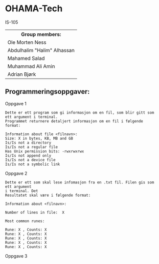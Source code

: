 # OHAMA-Tech
IS-105

<table style="width:100%">
  <tr>
    <th><b>Group members:</b></th>
  </tr>
  <tr>
    <td>Ole Morten Ness</td>
</tr>
  <tr>
    <td>Abdulhalim "Halim" Alhassan</td>
</tr>
  <tr>
    <td>Mahamed Salad</td>
</tr>
  <tr>
    <td>Muhammad Ali Amin</td>
</tr>
  <tr>
    <td>Adrian Bjørk</td>
</table>

## Programmeringsoppgaver:

Oppgave 1

    Dette er ett program som gi informasjon om en fil, som blir gitt som ett argument i terminal.
    Programmet returnere detaljert informasjon om en fil i følgende format:

    Information about file <filnavn>:
    Size: X in bytes, KB, MB and GB
    Is/Is not a directory
    Is/Is not a regular file
    Has Unix permission bits: -rwxrwxrwx
    Is/Is not append only
    Is/Is not a device file
    Is/Is not a symbolic link
  
Oppgave 2

    Dette er ett som skal lese infomasjon fra en .txt fil. Filen gis som ett argument 
    i terminal. Det
    Resultatet skal være i følgende format:

    Information about <filnavn>:

    Number of lines in file:  X

    Most common runes:

    Rune: X , Counts: X
    Rune: X , Counts: X
    Rune: X , Counts: X
    Rune: X , Counts: X
    Rune: X , Counts: X

Oppgave 3


